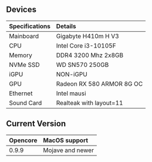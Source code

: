 ## Devices

| Specifications | Details |
|:---|:---|
| Mainboard | Gigabyte H410m H V3 |
| CPU | Intel Core i3-10105F |
| Memory | DDR4 3200 Mhz 2x8GB|
| NVMe SSD | WD SN570 250GB |
| iGPU | NON-iGPU |
| GPU | Radeon RX 580 ARMOR 8G OC |
| Ethernet | Intel mausi |
| Sound Card | Realteak with layout=11 |

## Current Version
| Opencore | MacOS support |
|:---|:---|
| 0.9.9 | Mojave and newer |
